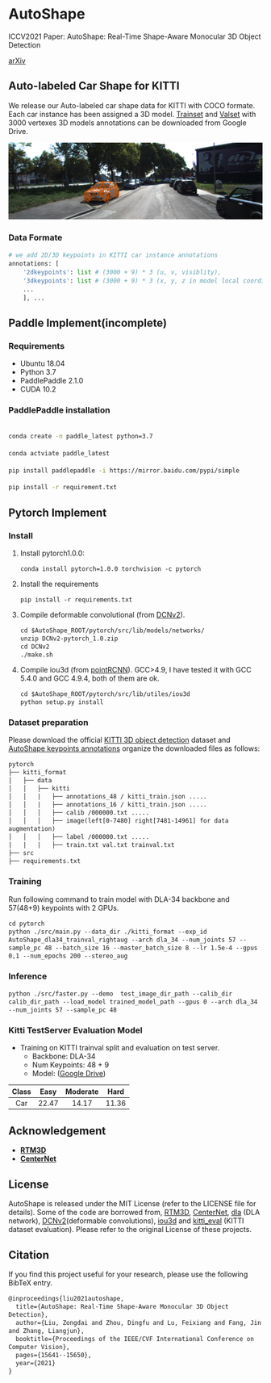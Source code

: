 # AutoShape
ICCV2021 Paper: AutoShape: Real-Time Shape-Aware Monocular 3D Object Detection

[arXiv](https://arxiv.org/abs/2108.11127)
## Auto-labeled Car Shape for KITTI
We release our Auto-labeled car shape data for KITTI with COCO formate. Each car instance has been assigned a 3D model. [Trainset](https://drive.google.com/file/d/1U6d4Z0l4FsAKUiv6jehT7esgsJ5ULWaI/view?usp=sharing) and [Valset](https://drive.google.com/file/d/1KfHiPOjWyV-pW3jxyTogzG07KjLvsF2g/view?usp=sharing) with  3000 vertexes 3D models annotations can be downloaded from Google Drive. 


<img src="https://github.com/zongdai/AutoShape/blob/main/README/autoshape_data_exmaple.png" width="860"/>

### Data Formate
```python
# we add 2D/3D keypoints in KITTI car instance annotations
annotations: [
    '2dkeypoints': list # (3000 + 9) * 3 (u, v, visiblity),
    '3dkeypoints': list # (3000 + 9) * 3 (x, y, z in model local coordinate)
    ...
    ], ...
```
## Paddle Implement(incomplete)
### Requirements
*   Ubuntu 18.04
*   Python 3.7
*   PaddlePaddle 2.1.0
*   CUDA 10.2
### PaddlePaddle installation
```bash

conda create -n paddle_latest python=3.7

conda actviate paddle_latest

pip install paddlepaddle -i https://mirror.baidu.com/pypi/simple

pip install -r requirement.txt
```
## Pytorch Implement
### Install
1. Install pytorch1.0.0:
    ~~~
    conda install pytorch=1.0.0 torchvision -c pytorch
    ~~~
2. Install the requirements
    ~~~
    pip install -r requirements.txt
    ~~~
3. Compile deformable convolutional (from [DCNv2](https://github.com/CharlesShang/DCNv2/tree/pytorch_0.4)).
    ~~~
    cd $AutoShape_ROOT/pytorch/src/lib/models/networks/ 
    unzip DCNv2-pytorch_1.0.zip
    cd DCNv2
    ./make.sh
    ~~~
4. Compile iou3d (from [pointRCNN](https://github.com/sshaoshuai/PointRCNN)). GCC>4.9, I have tested it with GCC 5.4.0 and GCC 4.9.4, both of them are ok. 
    ~~~
    cd $AutoShape_ROOT/pytorch/src/lib/utiles/iou3d
    python setup.py install
    ~~~
### Dataset preparation
Please download the official [KITTI 3D object detection](http://www.cvlibs.net/datasets/kitti/eval_object.php?obj_benchmark=3d) dataset and [AutoShape keypoints annotations](https://drive.google.com/file/d/1iMKU9OGLbNRHqclQUd9O9JUrQ0qNkgjy/view?usp=sharing) organize the downloaded files as follows: 
```
pytorch
├── kitti_format
│   ├── data
│   │   ├── kitti
│   │   |   ├── annotations_48 / kitti_train.json .....
│   │   |   ├── annotations_16 / kitti_train.json .....
│   │   │   ├── calib /000000.txt .....
│   │   │   ├── image(left[0-7480] right[7481-14961] for data augmentation)
│   │   │   ├── label /000000.txt .....
|   |   |   ├── train.txt val.txt trainval.txt
├── src
├── requirements.txt
``` 
### Training
Run following command to train model with DLA-34 backbone and 57(48+9) keypoints with 2 GPUs.
   ~~~
   cd pytorch
   python ./src/main.py --data_dir ./kitti_format --exp_id AutoShape_dla34_trainval_rightaug --arch dla_34 --num_joints 57 --sample_pc 48 --batch_size 16 --master_batch_size 8 --lr 1.5e-4 --gpus 0,1 --num_epochs 200 --stereo_aug
   ~~~

### Inference
~~~
python ./src/faster.py --demo  test_image_dir_path --calib_dir calib_dir_path --load_model trained_model_path --gpus 0 --arch dla_34 --num_joints 57 --sample_pc 48
~~~
### Kitti TestServer Evaluation Model

- Training on KITTI trainval split and evaluation on test server.
    - Backbone: DLA-34
    - Num Keypoints: 48 + 9
    - Model: ([Google Drive](https://drive.google.com/file/d/1mTIl2pSw1ekL4i7BmmO_HGtCjS_hFCTf/view?usp=sharing))
    
| Class      |Easy      | Moderate     |Hard       |
| :----:     | :----:   | :----:       |:----:                   
| Car        | 22.47    | 14.17        | 11.36    


## Acknowledgement
- [**RTM3D**](https://github.com/Banconxuan/RTM3D)
- [**CenterNet**](https://github.com/xingyizhou/CenterNet)
## License

AutoShape is released under the MIT License (refer to the LICENSE file for details).
Some of the code are borrowed from, [RTM3D](https://github.com/Banconxuan/RTM3D), [CenterNet](https://github.com/xingyizhou/CenterNet), [dla](https://github.com/ucbdrive/dla) (DLA network), [DCNv2](https://github.com/CharlesShang/DCNv2)(deformable convolutions), [iou3d](https://github.com/sshaoshuai/PointRCNN) and [kitti_eval](https://github.com/prclibo/kitti_eval) (KITTI dataset evaluation). Please refer to the original License of these projects.
## Citation

If you find this project useful for your research, please use the following BibTeX entry.

    
    @inproceedings{liu2021autoshape,
      title={AutoShape: Real-Time Shape-Aware Monocular 3D Object Detection},
      author={Liu, Zongdai and Zhou, Dingfu and Lu, Feixiang and Fang, Jin and Zhang, Liangjun},
      booktitle={Proceedings of the IEEE/CVF International Conference on Computer Vision},
      pages={15641--15650},
      year={2021}
    }
    